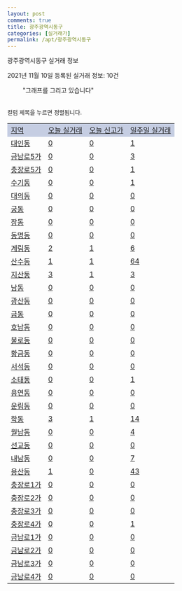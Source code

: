 ```yaml
---
layout: post
comments: true
title: 광주광역시동구
categories: [실거래가]
permalink: /apt/광주광역시동구
---
```


광주광역시동구 실거래 정보

2021년 11월 10일 등록된 실거래 정보: 10건

<!--<script async src="https://pagead2.googlesyndication.com/pagead/js/adsbygoogle.js?client=ca-pub-3485438051770037"
 crossorigin="anonymous"></script>-->

<script type="text/javascript">
  google.charts.load('current', {'packages':['corechart']});
  google.charts.setOnLoadCallback(drawChart);

  function drawChart() {
    var data = google.visualization.arrayToDataTable([['거래일', '매매', '전월세', '전매'], ['21-01', 87, 93, 20], ['21-02', 76, 78, 31], ['21-03', 95, 105, 32], ['21-04', 101, 89, 27], ['21-05', 82, 94, 37], ['21-06', 80, 176, 7], ['21-07', 104, 217, 13], ['21-08', 76, 202, 25], ['21-09', 126, 188, 42], ['21-10', 105, 104, 46], ['21-11', 10, 8, 4]]);

    var options = {
      title: '최근 1년간 유형별 거래량 추이',
      legend: { position: 'bottom' }
    };

    setTimeout(function() {
        var chart = new google.visualization.LineChart(document.getElementById('columnchart_material'));
        chart.draw(data, (options));
        document.getElementById('loading').style.display = 'none';
        var dayLabel = (new Date()).getDay();
        if (dayLabel < 2) {
            sorttable.innerSortFunction.apply(document.getElementById('week'), []);
            sorttable.innerSortFunction.apply(document.getElementById('week'), []);        
        }
        else {
            sorttable.innerSortFunction.apply(document.getElementById('today'), []);
            sorttable.innerSortFunction.apply(document.getElementById('today'), []);
        }
    }, 200);

  }
</script>

<div id="loading" style="z-index:20; display: block; margin-left: 35px">"그래프를 그리고 있습니다"</div>
<div id="columnchart_material" style="width: 95%; margin-left: -35px; display: block"></div>
<!--<div style="width: 95%; margin-left: -35px; display: block">
      <script async src="https://pagead2.googlesyndication.com/pagead/js/adsbygoogle.js?client=ca-pub-3485438051770037"
          crossorigin="anonymous"></script>
      <ins class="adsbygoogle"
          style="display:block"
          data-ad-format="fluid"
          data-ad-layout-key="-fb+5w+4e-db+86"
          data-ad-client="ca-pub-3485438051770037"
          data-ad-slot="1827090281"></ins>
      <script>
          (adsbygoogle = window.adsbygoogle || []).push({});
      </script>
</div>-->
<br>

<font size='small' style='font-size: small;'>컬럼 제목을 누르면 정렬됩니다.</font>
<table class="sortable">
  <tr style='background-color: rgba(114, 132, 186,0.4);'>
    <td id="region"><a href="#">지역</a></td>
    <td id="today"><a href="#">오늘 실거래</a></td>
    <td id="today_new"><a href="#">오늘 신고가</a></td>
    <td id="week"><a href="#">일주일 실거래</a></td>
  </tr>

  
  <tr class="item">
    <td><a href="광주광역시동구대인동">대인동</a></td>
    <td><a href="광주광역시동구대인동">0</a></td>
    <td><a href="광주광역시동구대인동">0</a></td>
    <td><a href="광주광역시동구대인동">1</a></td>
  </tr>
    

  <tr class="item">
    <td><a href="광주광역시동구금남로5가">금남로5가</a></td>
    <td><a href="광주광역시동구금남로5가">0</a></td>
    <td><a href="광주광역시동구금남로5가">0</a></td>
    <td><a href="광주광역시동구금남로5가">3</a></td>
  </tr>
    

  <tr class="item">
    <td><a href="광주광역시동구충장로5가">충장로5가</a></td>
    <td><a href="광주광역시동구충장로5가">0</a></td>
    <td><a href="광주광역시동구충장로5가">0</a></td>
    <td><a href="광주광역시동구충장로5가">1</a></td>
  </tr>
    

  <tr class="item">
    <td><a href="광주광역시동구수기동">수기동</a></td>
    <td><a href="광주광역시동구수기동">0</a></td>
    <td><a href="광주광역시동구수기동">0</a></td>
    <td><a href="광주광역시동구수기동">1</a></td>
  </tr>
    

  <tr class="item">
    <td><a href="광주광역시동구대의동">대의동</a></td>
    <td><a href="광주광역시동구대의동">0</a></td>
    <td><a href="광주광역시동구대의동">0</a></td>
    <td><a href="광주광역시동구대의동">0</a></td>
  </tr>
    

  <tr class="item">
    <td><a href="광주광역시동구궁동">궁동</a></td>
    <td><a href="광주광역시동구궁동">0</a></td>
    <td><a href="광주광역시동구궁동">0</a></td>
    <td><a href="광주광역시동구궁동">0</a></td>
  </tr>
    

  <tr class="item">
    <td><a href="광주광역시동구장동">장동</a></td>
    <td><a href="광주광역시동구장동">0</a></td>
    <td><a href="광주광역시동구장동">0</a></td>
    <td><a href="광주광역시동구장동">0</a></td>
  </tr>
    

  <tr class="item">
    <td><a href="광주광역시동구동명동">동명동</a></td>
    <td><a href="광주광역시동구동명동">0</a></td>
    <td><a href="광주광역시동구동명동">0</a></td>
    <td><a href="광주광역시동구동명동">0</a></td>
  </tr>
    

  <tr class="item">
    <td><a href="광주광역시동구계림동">계림동</a></td>
    <td><a href="광주광역시동구계림동">2</a></td>
    <td><a href="광주광역시동구계림동">1</a></td>
    <td><a href="광주광역시동구계림동">6</a></td>
  </tr>
    

  <tr class="item">
    <td><a href="광주광역시동구산수동">산수동</a></td>
    <td><a href="광주광역시동구산수동">1</a></td>
    <td><a href="광주광역시동구산수동">1</a></td>
    <td><a href="광주광역시동구산수동">64</a></td>
  </tr>
    

  <tr class="item">
    <td><a href="광주광역시동구지산동">지산동</a></td>
    <td><a href="광주광역시동구지산동">3</a></td>
    <td><a href="광주광역시동구지산동">1</a></td>
    <td><a href="광주광역시동구지산동">3</a></td>
  </tr>
    

  <tr class="item">
    <td><a href="광주광역시동구남동">남동</a></td>
    <td><a href="광주광역시동구남동">0</a></td>
    <td><a href="광주광역시동구남동">0</a></td>
    <td><a href="광주광역시동구남동">0</a></td>
  </tr>
    

  <tr class="item">
    <td><a href="광주광역시동구광산동">광산동</a></td>
    <td><a href="광주광역시동구광산동">0</a></td>
    <td><a href="광주광역시동구광산동">0</a></td>
    <td><a href="광주광역시동구광산동">0</a></td>
  </tr>
    

  <tr class="item">
    <td><a href="광주광역시동구금동">금동</a></td>
    <td><a href="광주광역시동구금동">0</a></td>
    <td><a href="광주광역시동구금동">0</a></td>
    <td><a href="광주광역시동구금동">0</a></td>
  </tr>
    

  <tr class="item">
    <td><a href="광주광역시동구호남동">호남동</a></td>
    <td><a href="광주광역시동구호남동">0</a></td>
    <td><a href="광주광역시동구호남동">0</a></td>
    <td><a href="광주광역시동구호남동">0</a></td>
  </tr>
    

  <tr class="item">
    <td><a href="광주광역시동구불로동">불로동</a></td>
    <td><a href="광주광역시동구불로동">0</a></td>
    <td><a href="광주광역시동구불로동">0</a></td>
    <td><a href="광주광역시동구불로동">0</a></td>
  </tr>
    

  <tr class="item">
    <td><a href="광주광역시동구황금동">황금동</a></td>
    <td><a href="광주광역시동구황금동">0</a></td>
    <td><a href="광주광역시동구황금동">0</a></td>
    <td><a href="광주광역시동구황금동">0</a></td>
  </tr>
    

  <tr class="item">
    <td><a href="광주광역시동구서석동">서석동</a></td>
    <td><a href="광주광역시동구서석동">0</a></td>
    <td><a href="광주광역시동구서석동">0</a></td>
    <td><a href="광주광역시동구서석동">0</a></td>
  </tr>
    

  <tr class="item">
    <td><a href="광주광역시동구소태동">소태동</a></td>
    <td><a href="광주광역시동구소태동">0</a></td>
    <td><a href="광주광역시동구소태동">0</a></td>
    <td><a href="광주광역시동구소태동">1</a></td>
  </tr>
    

  <tr class="item">
    <td><a href="광주광역시동구용연동">용연동</a></td>
    <td><a href="광주광역시동구용연동">0</a></td>
    <td><a href="광주광역시동구용연동">0</a></td>
    <td><a href="광주광역시동구용연동">0</a></td>
  </tr>
    

  <tr class="item">
    <td><a href="광주광역시동구운림동">운림동</a></td>
    <td><a href="광주광역시동구운림동">0</a></td>
    <td><a href="광주광역시동구운림동">0</a></td>
    <td><a href="광주광역시동구운림동">0</a></td>
  </tr>
    

  <tr class="item">
    <td><a href="광주광역시동구학동">학동</a></td>
    <td><a href="광주광역시동구학동">3</a></td>
    <td><a href="광주광역시동구학동">1</a></td>
    <td><a href="광주광역시동구학동">14</a></td>
  </tr>
    

  <tr class="item">
    <td><a href="광주광역시동구월남동">월남동</a></td>
    <td><a href="광주광역시동구월남동">0</a></td>
    <td><a href="광주광역시동구월남동">0</a></td>
    <td><a href="광주광역시동구월남동">4</a></td>
  </tr>
    

  <tr class="item">
    <td><a href="광주광역시동구선교동">선교동</a></td>
    <td><a href="광주광역시동구선교동">0</a></td>
    <td><a href="광주광역시동구선교동">0</a></td>
    <td><a href="광주광역시동구선교동">0</a></td>
  </tr>
    

  <tr class="item">
    <td><a href="광주광역시동구내남동">내남동</a></td>
    <td><a href="광주광역시동구내남동">0</a></td>
    <td><a href="광주광역시동구내남동">0</a></td>
    <td><a href="광주광역시동구내남동">7</a></td>
  </tr>
    

  <tr class="item">
    <td><a href="광주광역시동구용산동">용산동</a></td>
    <td><a href="광주광역시동구용산동">1</a></td>
    <td><a href="광주광역시동구용산동">0</a></td>
    <td><a href="광주광역시동구용산동">43</a></td>
  </tr>
    

  <tr class="item">
    <td><a href="광주광역시동구충장로1가">충장로1가</a></td>
    <td><a href="광주광역시동구충장로1가">0</a></td>
    <td><a href="광주광역시동구충장로1가">0</a></td>
    <td><a href="광주광역시동구충장로1가">0</a></td>
  </tr>
    

  <tr class="item">
    <td><a href="광주광역시동구충장로2가">충장로2가</a></td>
    <td><a href="광주광역시동구충장로2가">0</a></td>
    <td><a href="광주광역시동구충장로2가">0</a></td>
    <td><a href="광주광역시동구충장로2가">0</a></td>
  </tr>
    

  <tr class="item">
    <td><a href="광주광역시동구충장로3가">충장로3가</a></td>
    <td><a href="광주광역시동구충장로3가">0</a></td>
    <td><a href="광주광역시동구충장로3가">0</a></td>
    <td><a href="광주광역시동구충장로3가">0</a></td>
  </tr>
    

  <tr class="item">
    <td><a href="광주광역시동구충장로4가">충장로4가</a></td>
    <td><a href="광주광역시동구충장로4가">0</a></td>
    <td><a href="광주광역시동구충장로4가">0</a></td>
    <td><a href="광주광역시동구충장로4가">1</a></td>
  </tr>
    

  <tr class="item">
    <td><a href="광주광역시동구금남로1가">금남로1가</a></td>
    <td><a href="광주광역시동구금남로1가">0</a></td>
    <td><a href="광주광역시동구금남로1가">0</a></td>
    <td><a href="광주광역시동구금남로1가">0</a></td>
  </tr>
    

  <tr class="item">
    <td><a href="광주광역시동구금남로2가">금남로2가</a></td>
    <td><a href="광주광역시동구금남로2가">0</a></td>
    <td><a href="광주광역시동구금남로2가">0</a></td>
    <td><a href="광주광역시동구금남로2가">0</a></td>
  </tr>
    

  <tr class="item">
    <td><a href="광주광역시동구금남로3가">금남로3가</a></td>
    <td><a href="광주광역시동구금남로3가">0</a></td>
    <td><a href="광주광역시동구금남로3가">0</a></td>
    <td><a href="광주광역시동구금남로3가">0</a></td>
  </tr>
    

  <tr class="item">
    <td><a href="광주광역시동구금남로4가">금남로4가</a></td>
    <td><a href="광주광역시동구금남로4가">0</a></td>
    <td><a href="광주광역시동구금남로4가">0</a></td>
    <td><a href="광주광역시동구금남로4가">0</a></td>
  </tr>
    


</table>


    